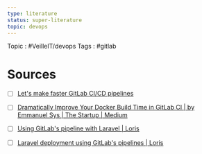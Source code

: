 ```yaml
---
type: literature
status: super-literature
topic: devops 
---
```

Topic : #VeilleIT/devops 
Tags : #gitlab



# Sources

- [ ] [Let's make faster GitLab CI/CD pipelines](https://blog.nimbleways.com/let-s-make-faster-gitlab-ci-cd-pipelines/)
- [ ] [Dramatically Improve Your Docker Build Time in GitLab CI | by Emmanuel Sys | The Startup | Medium](https://medium.com/swlh/dramatically-improve-your-docker-build-time-in-gitlab-ci-db0259f1bb08)
- [ ] [Using GitLab's pipeline with Laravel | Loris](https://lorisleiva.com/using-gitlabs-pipeline-with-laravel/)
- [ ] [Laravel deployment using GitLab's pipelines | Loris](https://lorisleiva.com/laravel-deployment-using-gitlab-pipelines/)


